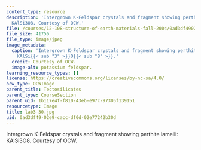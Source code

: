 ```yaml
---
content_type: resource
description: 'Intergrown K-Feldspar crystals and fragment showing perthite lamelli:
  KAlSi3O8. Courtesy of OCW.'
file: /courses/12-108-structure-of-earth-materials-fall-2004/0ad3df4902e9caccdf0d02e77242b30d_lab3-30.jpg
file_size: 41756
file_type: image/jpeg
image_metadata:
  caption: 'Intergrown K-Feldspar crystals and fragment showing perthite lamelli:
    KAlSi{{< sub "3" >}}O{{< sub "8" >}}.'
  credit: Courtesy of OCW.
  image-alt: potassium feldspar.
learning_resource_types: []
license: https://creativecommons.org/licenses/by-nc-sa/4.0/
ocw_type: OCWImage
parent_title: Tectosilicates
parent_type: CourseSection
parent_uid: 1b117e4f-f810-43eb-e97c-97305f139151
resourcetype: Image
title: lab3-30.jpg
uid: 0ad3df49-02e9-cacc-df0d-02e77242b30d
---
```

Intergrown K-Feldspar crystals and fragment showing perthite lamelli: KAlSi3O8. Courtesy of OCW.